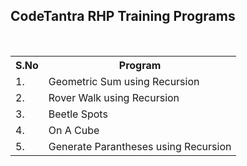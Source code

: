  
<h2>CodeTantra RHP Training Programs</h2>
<br>  
<table>
  <tr>
    <th>S.No</th>
    <th>Program</th>
  </tr>
  <tr>
    <td>1.</td>
    <td>Geometric Sum using Recursion</td>
  </tr>
  <tr>
    <td>2.</td>
    <td>Rover Walk using Recursion</td>
  </tr>
 <tr>
    <td>3.</td>
    <td>Beetle Spots</td>
  </tr>
 <tr>
    <td>4.</td>
    <td>On A Cube</td>
  </tr>
 <tr>
    <td>5.</td>
    <td>Generate Parantheses using Recursion</td>
  </tr>
</table>

